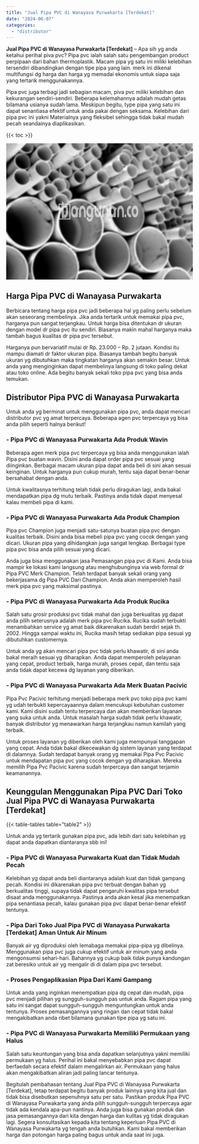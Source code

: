 ```yaml
---
title: "Jual Pipa PVC di Wanayasa Purwakarta [Terdekat]"
date: "2024-06-07"
categories: 
  - "distributor"
---
```


**Jual Pipa PVC di Wanayasa Purwakarta \[Terdekat\]** – Apa sih yg anda ketahui perihal piva pvc? Pipa pvc ialah salah satu pengembangan product perpipaan dari bahan thermoplastik. Macam pipa yg satu ini miliki kelebihan tersendiri dibandingkan dengan tipe pipa yang lain. merk ini dikenal multifungsi dg harga dan harga yg memadai ekonomis untuk siapa saja yang tertarik menggunakannya.

Pipa pvc juga terbagi jadi sebagian macam, piva pvc miliki kelebihan dan kekurangan sendiri-sendiri. Beberapa kelemahannya adalah mudah getas bilamana usianya sudah lama. Meskipun begitu, type pipa yang satu ini dapat senantiasa efektif untuk anda pakai dengan seksama. Kelebihan dari pipa pvc ini yakni Materialnya yang fleksibel sehingga tidak bakal mudah pecah seandainya diaplikasikan.

{{< toc >}}

![Jual Pipa PVC di Wanayasa Purwakarta [Terdekat]](/images/jaul-pipa-pvc-58.png)

## Harga Pipa PVC di Wanayasa Purwakarta

Berbicara tentang harga pipa pvc jadi beberapa hal yg paling perlu sebelum akan seseorang membelinya. Jika anda tertarik untuk memakai pipa pvc, harganya pun sangat terjangkau. Untuk harga bisa ditentukan dr ukuran dengan model dr pipa pvc itu sendiri. Biasanya makin mahal harganya maka tambah bagus kualitas dr pipa pvc tersebut.

Harganya pun bervariatif mulai dr Rp. 23.000 – Rp. 2 jutaan. Kondisi itu mampu diamati dr faktor ukuran pipa. Biasanya tambah begitu banyak ukuran yg dibutuhkan maka tingkatan harganya akan semakin besar. Untuk anda yang menginginkan dapat membelinya langsung di toko paling dekat atau toko online. Ada begitu banyak sekali toko pipa pvc yang bisa anda temukan.

## Distributor Pipa PVC di Wanayasa Purwakarta

Untuk anda yg berminat untuk menggunakan pipa pvc, anda dapat mencari distributor pvc yg amat terpercaya. Beberapa agen pvc terpercaya yg bisa anda pilih seperti halnya berikut!

### \- Pipa PVC di Wanayasa Purwakarta Ada Produk Wavin

Beberapa agen merk pipa pvc terpercaya yg bisa anda menggunakan ialah Pipa pvc buatan wavin. Disini anda dapat order pipa pvc sesuai yang diinginkan. Berbagai macam ukuran pipa dapat anda beli di sini akan sesuai keinginan. Untuk harganya pun cukup murah, tentu saja dapat benar-benar bersahabat dengan anda.

Untuk kwalitasnya terhitung telah tidak perlu diragukan lagi, anda bakal mendapatkan pipa dg mutu terbaik. Pastinya anda tidak dapat menyesal kalau membeli pipa di kami.

### \- Pipa PVC di Wanayasa Purwakarta Ada Produk Champion

Pipa pvc Champion juga menjadi satu-satunya buatan pipa pvc dengan kualitas terbaik. Disini anda bisa mebeli pipa pvc yang cocok dengan yang dicari. Ukuran pipa yang dihidangkan juga sangat lengkap. Berbagai type pipa pvc bisa anda pilih sesuai yang dicari.

Anda juga bisa menggunakan jasa Pemasangan pipa pvc di Kami. Anda bisa mampir ke lokasi kami langsung atau menghubunginya via web formal dr Pipa PVC Merk Champion. Telah terdapat banyak sekali orang yang bekerjasama dg Pipa PVC Dari Champion. Anda akan memperoleh hasil merk pipa pvc yang maksimal pastinya.

### \- Pipa PVC di Wanayasa Purwakarta Ada Produk Rucika

Salah satu grosir produksi pvc tidak mahal dan juga berkualitas yg dapat anda pilih seterusnya adalah merk pipa pvc Rucika. Rucika sudah terbukti menambahkan service yg amat baik dikarenakan sudah berdiri sejak th. 2002. Hingga sampai waktu ini, Rucika masih tetap sediakan pipa sesuai yg dibutuhkan customernya.

Untuk anda yg akan mencari pipa pvc tidak perlu khawatir, di sini anda bakal meraih sesuai yg diharapkan. Anda dapat memperoleh pelayanan yang cepat, product terbaik, harga murah, proses cepat, dan tentu saja anda tidak dapat kecewa dg layanan yang diberikan.

### \- Pipa PVC di Wanayasa Purwakarta Ada Merk Buatan Pacivic

Pipa Pvc Pacivic terhitung menjadi beberapa merk pvc toko pipa pvc kami yg udah terbukti kepercayaannya dalam mencukupi kebutuhan customer kami. Kami disini sudah tentu terpercaya dan akan memberikan layanan yang suka untuk anda. Untuk masalah harga sudah tidak perlu khawatir, banyak distributor yg menawarkan harga terjangkau namun kamilah yang terbaik.

Untuk proses layanan yg diberikan oleh kami juga mempunyai tanggapan yang cepat. Anda tidak bakal dikecewakan dg sistem layanan yang terdapat di dalamnya. Sudah terdapat banyak orang yg memakai Pipa Pvc Pacivic untuk mendapatan pipa pvc yang cocok dengan yg diharapkan. Mereka memilih Pipa Pvc Pacivic karena sudah terpercaya dan sangat terjamin keamanannya.

## Keunggulan Menggunakan Pipa PVC Dari Toko Jual Pipa PVC di Wanayasa Purwakarta \[Terdekat\]

{{< table-tables table="table2" >}}

Untuk anda yg tertarik gunakan pipa pvc, ada lebih dari satu kelebihan yg dapat anda dapatkan diantaranya sbb ini!

### \- Pipa PVC di Wanayasa Purwakarta Kuat dan Tidak Mudah Pecah

Kelebihan yg dapat anda beli diantaranya adalah kuat dan tidak gampang pecah. Kondisi ini dikarenakan pipa pvc terbuat dengan bahan yg berkualitas tinggi, supaya tidak dapat pengaruhi kwalitas pipa tersebut disaat anda menggunakannya. Pastinya anda akan kesal jika menempatkan pipa senantiasa pecah, kalau gunakan pipa pvc dapat benar-benar efektif tentunya.

### \- Pipa Dari Toko Jual Pipa PVC di Wanayasa Purwakarta \[Terdekat\] Aman Untuk Air Minum

Banyak air yg diproduksi oleh lemabaga memakai pipa-pipa yg dibelinya. Menggunakan pipa pvc juga cukup efektif untuk air minum yang anda mengonsumsi sehari-hari. Bahannya yg cukup baik tidak punya kandungan zat beresiko untuk air yg mengalir di di dalam pipa pvc tersebut.

### \- Proses Pengaplikasian Pipa Dari Kami Gampang

Untuk anda yang inginkan menempatkan pipa dg cepat dan mudah, pipa pvc menjadi pilihan yg sungguh-sungguh pas untuk anda. Ragam pipa yang satu ini sangat dapat sungguh-sungguh menguntungkan untuk anda tentunya. Proses pemasangannya yang ringan dan cepat tidak bakal mengakibatkan anda ribet bilamana gunakan tipe pipa yg satu ini.

### \- Pipa PVC di Wanayasa Purwakarta Memiliki Permukaan yang Halus

Salah satu keuntungan yang bisa anda dapatkan selanjutnya yakni memiliki permukaan yg halus. Perihal ini bakal menyebabkan pipa pvc dapat berfaedah secara efektif dalam mengalirkan air. Permukaan yang halus akan mengakibatkan aliran jadi paling lancar tentunya.

Begitulah pembahasan tentang Jual Pipa PVC di Wanayasa Purwakarta \[Terdekat\], tetap terdapat begitu banyak produk lainnya yang kita jual dan tidak bisa disebutkan sepenuhnya satu per satu. Pastikan produk Pipa PVC di Wanayasa Purwakarta yang anda pilih sungguh-sungguh terpercaya agar tidak ada kendala apa-pun nantinya. Anda juga bisa gunakan produk dan jasa pemasangannya dari kita dengan harga dan kulitas yg tidak diragukan lagi. Segera konsultasikan kepada kita tentang keperluan Pipa PVC di Wanayasa Purwakarta yg tengah anda butuhkan. Kami bakal memberikan harga dan potongan harga paling bagus untuk anda saat ini juga.
